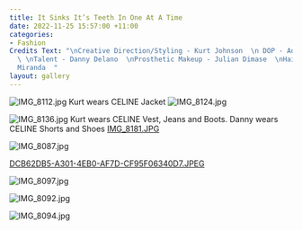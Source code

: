 ```yaml
---
title: It Sinks It’s Teeth In One At A Time
date: 2022-11-25 15:57:00 +11:00
categories:
- Fashion
Credits Text: "\nCreative Direction/Styling - Kurt Johnson  \n DOP - Adrian Kalaiziovski
  \ \nTalent - Danny Delano  \nProsthetic Makeup - Julian Dimase  \nHair - Fernando
  Miranda  "
layout: gallery
---
```


![IMG_8112.jpg](/uploads/IMG_8112.jpg)
Kurt wears CELINE Jacket
![IMG_8124.jpg](/uploads/IMG_8124.jpg)



![IMG_8136.jpg](/uploads/IMG_8136.jpg)
Kurt wears CELINE Vest, Jeans and Boots. Danny wears CELINE Shorts and Shoes
[IMG_8181.JPG](/uploads/IMG_8181.JPG)

![IMG_8087.jpg](/uploads/IMG_8087.jpg)

[DCB62DB5-A301-4EB0-AF7D-CF95F06340D7.JPEG](/uploads/DCB62DB5-A301-4EB0-AF7D-CF95F06340D7.JPEG)

![IMG_8097.jpg](/uploads/IMG_8097.jpg)

![IMG_8092.jpg](/uploads/IMG_8092.jpg)

![IMG_8094.jpg](/uploads/IMG_8094.jpg)

 